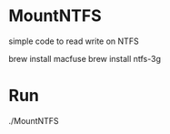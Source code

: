 # MountNTFS
simple code to read write on NTFS


brew install macfuse
brew install ntfs-3g

# Run
./MountNTFS
